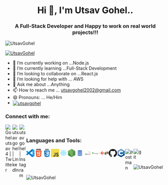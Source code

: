 <h1 align="center">Hi 👋, I'm Utsav Gohel..</h1>

<h3 align="center">A Full-Stack Developer and Happy to work on real world projects!!!</h3>
<p align="left"> <img src="https://komarev.com/ghpvc/?username=UtsavGohel&label=Profile%20views&color=0e75b6&style=flat" alt="UtsavGohel" /> </p>
<p align="left"> <a href="https://github.com/ryo-ma/github-profile-trophy"><img src="https://github-profile-trophy.vercel.app/?username=UtsavGohel" alt="UtsavGohel" /></a> </p>

- 🔭 I’m currently working on ...Node.js
- 🌱 I’m currently learning ...Full-Stack Development
- 👯 I’m looking to collaborate on ...React.js
- 🤔 I’m looking for help with ... AWS
- 💬 Ask me about ...Anything
- 📫 How to reach me ... utsavgohel2002@gmail.com
- 😄 Pronouns: ... He/Him
- <a href="https://www.codechef.com/users/utsavgohel" target="blank"><img align="center" src="https://cdn.jsdelivr.net/npm/simple-icons@3.1.0/icons/codechef.svg" alt="utsavgohel" height="30" width="40" /></a>
<h3 align="left">Connect with me:</h3>
<p align="left">
</p>
<p align="left">
<a href="https://twitter.com/Gohelutsav4" target="_blank"><img align="left" href="https://twitter.com/Gohelutsav4" alt="Gohelutsav4 | Twitter" width="22px" src="https://cdn.jsdelivr.net/npm/simple-icons@v3/icons/twitter.svg" />
</a>
  
<a href="https://www.linkedin.com/in/utsav-gohel-a0141a148/" target="_blank"><img align="left" alt="utsavgohel | LinkedIn" width="22px" src="https://cdn.jsdelivr.net/npm/simple-icons@v3/icons/linkedin.svg" /></a>
  <a href="https://www.instagram.com/the_utsv__/" target="_blank"><img align="left" alt="utsavgohel | Instagram" width="22px" src="https://cdn.jsdelivr.net/npm/simple-icons@v3/icons/instagram.svg" /></a>
</p>
<br>
<h3 align="left">Languages and Tools:</h3>
<p>
<a href="https://code.visualstudio.com/"><img align="left" alt="Visual Studio Code" width="26px" src="https://raw.githubusercontent.com/github/explore/80688e429a7d4ef2fca1e82350fe8e3517d3494d/topics/visual-studio-code/visual-studio-code.png" /></a>
<a href="https://www.w3schools.com/html/"><img align="left" alt="HTML5" width="26px" src="https://raw.githubusercontent.com/github/explore/80688e429a7d4ef2fca1e82350fe8e3517d3494d/topics/html/html.png" /></a>
<a href="https://www.w3schools .com/w3css/default.asp"><img align="left" alt="CSS3" width="26px" src="https://raw.githubusercontent.com/github/explore/80688e429a7d4ef2fca1e82350fe8e3517d3494d/topics/css/css.png" /></a>
<a href="https://www.w3schools.com/js/"><img align="left" alt="JavaScript" width="26px" src="https://raw.githubusercontent.com/github/explore/80688e429a7d4ef2fca1e82350fe8e3517d3494d/topics/javascript/javascript.png" /></a>
<a href="https://www.w3schools.com/react/"><img align="left" alt="React" width="26px" src="https://raw.githubusercontent.com/github/explore/80688e429a7d4ef2fca1e82350fe8e3517d3494d/topics/react/react.png" /></a>
<a href="https://www.w3schools.com/nodejs/"><img align="left" alt="Node.js" width="26px" src="https://raw.githubusercontent.com/github/explore/80688e429a7d4ef2fca1e82350fe8e3517d3494d/topics/nodejs/nodejs.png" /></a>
<a href="https://www.w3schools.com/sql/"><img align="left" alt="SQL" width="26px" src="https://raw.githubusercontent.com/github/explore/80688e429a7d4ef2fca1e82350fe8e3517d3494d/topics/sql/sql.png" /></a>
<a href="https://www.w3schools.com/MySQL/"><img align="left" alt="MySQL" width="26px" src="https://raw.githubusercontent.com/github/explore/80688e429a7d4ef2fca1e82350fe8e3517d3494d/topics/mysql/mysql.png" /> </a>
<a href="https://www.w3schools.com/nodejs/nodejs_mongodb_create_db.asp"><img align="left" alt="MongoDB" width="26px" src="https://raw.githubusercontent.com/github/explore/80688e429a7d4ef2fca1e82350fe8e3517d3494d/topics/mongodb/mongodb.png" /></a>
<a href="https://github.com/"><img align="left" alt="Git" width="26px" src="https://raw.githubusercontent.com/github/explore/80688e429a7d4ef2fca1e82350fe8e3517d3494d/topics/git/git.png" /></a>
<a href="https://github.com/"><img align="left" alt="GitHub" width="26px" src="https://raw.githubusercontent.com/github/explore/78df643247d429f6cc873026c0622819ad797942/topics/github/github.png" /></a>
  <a href="https://www.w3schools.com/cpp/" target="_blank"> <img align="left" src="https://raw.githubusercontent.com/devicons/devicon/master/icons/cplusplus/cplusplus-original.svg" alt="cplusplus" width="26px" /></a>
<a href="https://postman.com" target="_blank"> <img align="left" src="https://www.vectorlogo.zone/logos/getpostman/getpostman-icon.svg" alt="postman" width="26px" /> </a> 
<a href="https://git-scm.com/" target="_blank"> <img src="https://www.vectorlogo.zone/logos/git-scm/git-scm-icon.svg" align="left" alt="git" width="26px" /> </a> 
</p>

</br>
<p>&nbsp;<img align="center" src="https://github-readme-stats.vercel.app/api?username=UtsavGohel&show_icons=true&locale=en" alt="UtsavGohel" /></p>
<p><img align="center" src="https://github-readme-streak-stats.herokuapp.com/?user=UtsavGohel&" alt="UtsavGohel" /></p>

